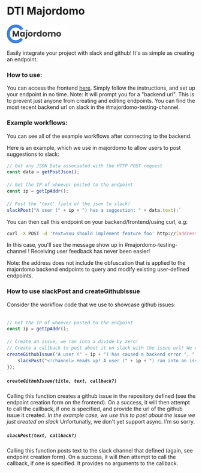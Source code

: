 # DTI Majordomo

<img src="docs/images/logo.png">

Easily integrate your project with slack and github! It's as simple as creating an endpoint.

### How to use:

You can access the frontend [here](https://khemritolya.github.io/dti-majordomo/). Simply follow the instructions, and set up your endpoint in no time. Note: It will prompt you for a "backend url". This is to prevent just anyone from creating and editing endpoints. You can find the most recent backend url on slack in the #majordomo-testing-channel. 

### Example workflows:

You can see all of the example workflows after connecting to the backend.

Here is an example, which we use in majordomo to allow users to post suggestions to slack:

```javascript
// Get any JSON Data associated with the HTTP POST request
const data = getPostJson();

// Get the IP of whoever posted to the endpoint
const ip = getIpAddr();

// Post the 'text' field of the json to slack!
slackPost("A user (" + ip + ") has a suggestion: " + data.text);`
```

You can then call this endpoint on your backend/frontend/using curl, e.g:

```bash
curl -X POST -d 'text=You should implement feature foo' http://[address]:17760/custom-endpoints/majordomo-suggestion
```

In this case, you'll see the message show up in #majordomo-testing-channel ! Receiving user feedback has never been easier!

Note: the address does not include the obfuscation that is applied to the majordomo backend endpoints to query and modify existing user-defined endpoints.

### How to use slackPost and createGithubIssue

Consider the workflow code that we use to showcase github issues:

```javascript

// Get the IP of whoever posted to the endpoint
const ip = getIpAddr();

// Create an issue, we ran into a divide by zero!
// Create a callback to post about it on slack with the issue url! We wou;dn't want to miss it!
createGithubIssue("A user (" + ip + ") has caused a backend error ", " <! -- snip -->", function(issueUrl) {
    slackPost("<!channel> Heads up! A user (" + ip + ") ran into an issue: " + issueUrl)
});
 ```
 
##### `createGithubIssue(title, text, callback?)`

Calling this function creates a github issue in the repository defined (see the endpoint creation form on the frontend). On a success, it will then attempt to call the callback, if one is specified, and provide the url of the github issue it created. *In the example case, we use this to post about the issue we just created on slack* Unfortunatly, we don't yet support async. I'm so sorry.

##### `slackPost(text, callback?)`

Calling this function posts text to the slack channel that defined (again, see endpoint creation form). On a success, it will then attempt to call the callback, if one is specified. It provides no arguments to the callback.

